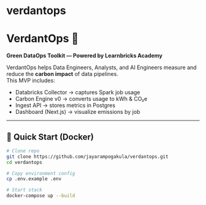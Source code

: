 # verdantops

# VerdantOps 🌱
**Green DataOps Toolkit — Powered by Learnbricks Academy**

VerdantOps helps Data Engineers, Analysts, and AI Engineers measure and reduce the **carbon impact** of data pipelines.  
This MVP includes:
- Databricks Collector → captures Spark job usage
- Carbon Engine v0 → converts usage to kWh & CO₂e
- Ingest API → stores metrics in Postgres
- Dashboard (Next.js) → visualize emissions by job

---

## 🚀 Quick Start (Docker)

```bash
# Clone repo
git clone https://github.com/jayarampogakula/verdantops.git
cd verdantops

# Copy environment config
cp .env.example .env

# Start stack
docker-compose up --build
